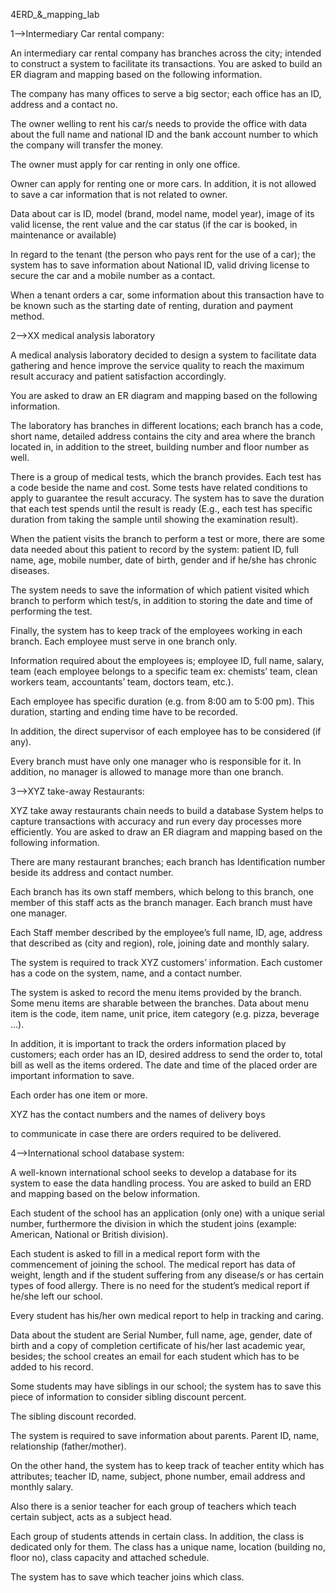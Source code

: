 4ERD_&_mapping_lab 

 

1-->Intermediary Car rental company: 

An intermediary car rental company has branches across the city; intended to construct a system to facilitate its transactions. You are asked to build an ER diagram and mapping based on the following information. 

The company has many offices to serve a big sector; each office has an ID, address and a contact no. 

The owner welling to rent his car/s needs to provide the office with data about the full name and national ID and the bank account number to which the company will transfer the money. 

The owner must apply for car renting in only one office. 

 Owner can apply for renting one or more cars. In addition, it is not allowed to save a car information that is not related to owner. 

Data about car is ID, model (brand, model name, model year), image of its valid license, the rent value and the car status (if the car is booked, in maintenance or available)  

In regard to the tenant (the person who pays rent for the use of a car); the system has to save information about National ID, valid driving license to secure the car and a mobile number as a contact. 

When a tenant orders a car, some information about this transaction have to be known such as the starting date of renting, duration and payment method. 



2-->XX medical analysis laboratory 

A medical analysis laboratory decided to design a system to facilitate data gathering and hence improve the service quality to reach the maximum result accuracy and patient satisfaction accordingly.  

You are asked to draw an ER diagram and mapping based on the following information. 

The laboratory has branches in different locations; each branch has a code, short name, detailed address contains the city and area where the branch located in, in addition to the street, building number and floor number as well. 

There is a group of medical tests, which the branch provides. Each test has a code beside the name and cost. Some tests have related conditions to apply to guarantee the result accuracy. The system has to save the duration that each test spends until the result is ready (E.g., each test has specific duration from taking the sample until showing the examination result). 

When the patient visits the branch to perform a test or more, there are some data needed about this patient to record by the system: patient ID, full name, age, mobile number, date of birth, gender and if he/she has chronic diseases.  

The system needs to save the information of which patient visited which branch to perform which test/s, in addition to storing the date and time of performing the test. 

Finally, the system has to keep track of the  employees working in each branch. Each employee must serve in one branch only. 

Information required about the employees is; employee ID, full name, salary, team (each employee belongs to a specific team ex: chemists’ team, clean workers team, accountants’ team, doctors team, etc.).  

Each employee has specific duration (e.g. from 8:00 am to 5:00 pm). This duration, starting and ending time have to be recorded. 

In addition, the direct supervisor of each employee has to be considered (if any). 

Every branch must have only one manager who is responsible for it. In addition, no manager is allowed to manage more than one branch. 

 

3-->XYZ take-away Restaurants: 

 

XYZ take away restaurants chain needs to build a database System helps to capture transactions with accuracy and run every day processes more efficiently. You are asked to draw an ER diagram and mapping based on the following information. 

There are many restaurant branches; each branch has Identification number beside its address and contact number.  

Each branch has its own staff members, which belong to this branch, one member of this staff acts as the branch manager. Each branch must have one manager. 

Each Staff member described by the employee’s full name, ID, age, address that described as (city and region), role, joining date and monthly salary. 

The system is required to track XYZ customers’ information. Each customer has a code on the system, name, and a contact number. 

The system is asked to record the menu items provided by the branch. Some menu items are sharable between the branches. Data about menu item is the code, item name, unit price, item category (e.g. pizza, beverage ...).   

In addition, it is important to track the orders information placed by customers; each order has an ID, desired address to send the order to, total bill as well as the items ordered. The date and time of the placed order are important information to save.  

Each order has one item or more.  

XYZ has the contact numbers and the names of delivery boys 

to communicate in case there are orders required to be delivered. 


4-->International school database system: 

A well-known international school seeks to develop a database for its system to ease the data handling process. You are asked to build an ERD and mapping based on the below information. 

Each student of the school has an application (only one) with a unique serial number, furthermore the division in which the student joins (example: American, National or British division). 

Each student is asked to fill in a medical report form with the commencement of joining the school. The medical report has data of weight, length and if the student suffering from any disease/s or has certain types of food allergy. There is no need for the student’s medical report if he/she left our school. 

Every student has his/her own medical report to help in tracking and caring. 

Data about the student are Serial Number, full name, age, gender, date of birth and a copy of completion certificate of his/her last academic year, besides; the school creates an email for each student which has to be added to his record. 

Some students may have siblings in our school; the system has to save this piece of information to consider sibling discount percent. 

The sibling discount recorded. 

The system is required to save information about parents. Parent ID, name, relationship (father/mother). 

On the other hand, the system has to keep track of teacher entity which has attributes; teacher ID, name, subject, phone number, email address and monthly salary. 

Also there is a senior teacher for each group of teachers which teach certain subject, acts as a subject head.  

Each group of students attends in certain class. In addition, the class is dedicated only for them. The class has a unique name, location (building no, floor no), class capacity and attached schedule. 

The system has to save which teacher joins which class.  

 
